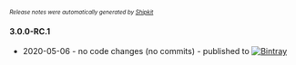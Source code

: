 <sup><sup>*Release notes were automatically generated by [Shipkit](http://shipkit.org/)*</sup></sup>

#### 3.0.0-RC.1
 - 2020-05-06 - no code changes (no commits) - published to [![Bintray](https://img.shields.io/badge/Bintray-3.0.0-RC.1-green.svg)](https://bintray.com/null/null/org.grails.plugins/3.0.0-RC.1)

